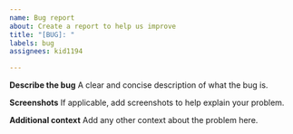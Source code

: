 ```yaml
---
name: Bug report
about: Create a report to help us improve
title: "[BUG]: "
labels: bug
assignees: kid1194

---
```


**Describe the bug**
A clear and concise description of what the bug is.

**Screenshots**
If applicable, add screenshots to help explain your problem.

**Additional context**
Add any other context about the problem here.
